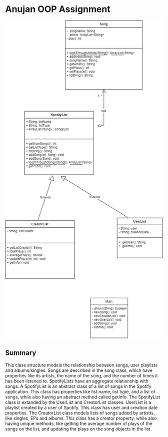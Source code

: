 # Anujan OOP Assignment

![diagram](oop.jpg)


## Summary

This class structure models the relationship between songs, user playlists and albums/singles. Songs are described in the song class, which have properties like its artists, the name of the song, and the number of times it has been listened to. SpotifyLists have an aggregate relationship with songs. A SpotifyList is an abstract class of a list of songs in the Spotify application. This class has properties like list name, list type, and a list of songs, while also having an abstract method called getInfo. The SpotifyList class is extanded by the UserList and CreatorList classes. UserList is a playlist created by a user of Spotify. This class has user and creation date properties. The CreatorList class models lists of songs added by artistts, like singles, EPs and albums. This class has a creator property, while also having unique methods, like getting the average number of plays of the songs on the list, and updating the plays on the song objects in the list. 